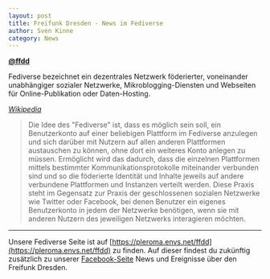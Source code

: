 ```yaml
---
layout: post
title: Freifunk Dresden - News im Fediverse
author: Sven Kinne
category: News
---
```


**[@ffdd](https://pleroma.envs.net/ffdd)**

Fediverse bezeichnet ein dezentrales Netzwerk föderierter, voneinander unabhängiger sozialer Netzwerke, Mikroblogging-Diensten und Webseiten für Online-Publikation oder Daten-Hosting.

*[Wikipedia](https://de.wikipedia.org/wiki/Fediverse)*

> Die Idee des "Fediverse" ist, dass es möglich sein soll, ein Benutzerkonto auf einer beliebigen Plattform im Fediverse anzulegen und sich darüber mit Nutzern auf allen anderen Plattformen austauschen zu können, ohne dort ein weiteres Konto anlegen zu müssen. Ermöglicht wird das dadurch, dass die einzelnen Plattformen mittels bestimmter Kommunikationsprotokolle miteinander verbunden sind und so die föderierte Identität und Inhalte jeweils auf andere verbundene Plattformen und Instanzen verteilt werden. Diese Praxis steht im Gegensatz zur Praxis der geschlossenen sozialen Netzwerke wie Twitter oder Facebook, bei denen Benutzer ein eigenes Benutzerkonto in jedem der Netzwerke benötigen, wenn sie mit anderen Nutzern des jeweiligen Netzwerks interagieren möchten.

<hr>

Unsere Fediverse Seite ist auf [https://pleroma.envs.net/ffdd](https://pleroma.envs.net/ffdd) zu finden. Auf dieser findest du zukünftig zusätzlich zu unserer [Facebook-Seite](https://www.facebook.com/FreifunkDresden) News und Ereignisse über den Freifunk Dresden.
